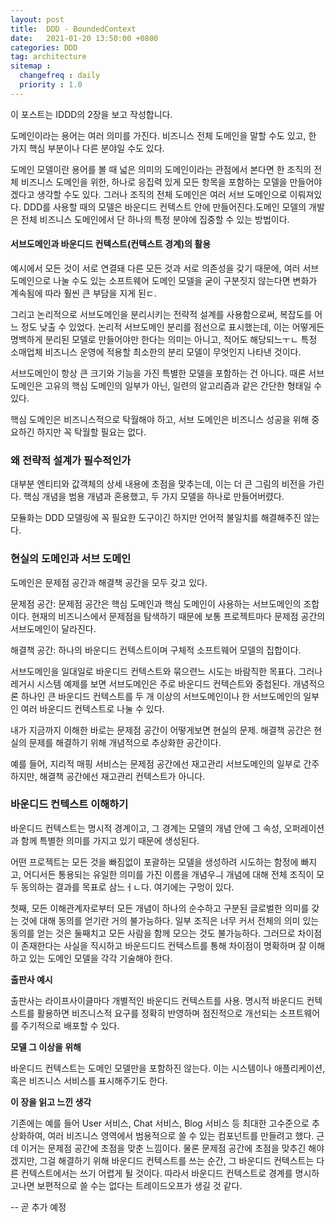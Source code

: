 ```yaml
---
layout: post
title:  DDD - BoundedContext
date:   2021-01-20 13:50:00 +0800
categories: DDD
tag: architecture
sitemap :
  changefreq : daily
  priority : 1.0
---
```


이 포스트는 IDDD의 2장을 보고 작성합니다.

도메인이라는 용어는 여러 의미를 가진다. 비즈니스 전체 도메인을 말할 수도 있고, 한 가지 핵심 부분이나 다른 분야일 수도 있다. 

도메인 모델이란 용어를 볼 때 넓은 의미의 도메인이라는 관점에서 본다면 한 조직의 전체 비즈니스 도메인을 위한, 하나로 응집력 있게 모든 항목을 포함하는 모델을 만들어야겠다고 생각할 수도 있다. 그러나 조직의 전체 도메인은 여러 서브 도메인으로 이뤄져있다. DDD를 사용할 때의 모델은 바운디드 컨텍스트 안에 만들어진다.도메인 모델의 개발은 전체 비즈니스 도메인에서 단 하나의 특정 분야에 집중할 수 있는 방법이다.

#### 서브도메인과 바운디드 컨텍스트(컨텍스트 경계)의 활용

예시에서 모든 것이 서로 연결돼 다른 모든 것과 서로 의존성을 갖기 때문에, 여러 서브도메인으로 나눌 수도 있는 소프트웨어 도메인 모델을 굳이 구분짓지 않는다면 변화가 계속됨에 따라 훨씬 큰 부담을 지게 된ㄷ.

그리고 논리적으로 서브도메인을 분리시키는 전략적 설계를 사용함으로써, 복잡도를 어느 정도 낮출 수 있었다. 논리적 서브도메인 분리를 점선으로 표시했는데, 이는 어떻게든 명백하게 분리된 모델로 만들어야만 한다는 의미는 아니고, 적어도 해당되느ㅜㄴ 특정 소매업체 비즈니스 운영에 적용할 최소한의 분리 모델이 무엇인지 나타낸 것이다.

서브도메인이 항상 큰 크기와 기능을 가진 특별한 모델을 포함하는 건 아니다. 때론 서브도메인은 고유의 핵심 도메인의 일부가 아닌, 일련의 알고리즘과 같은 간단한 형태일 수 있다.

핵심 도메인은 비즈니스적으로 탁월해야 하고, 서브 도메인은 비즈니스 성공을 위해 중요하긴 하지만 꼭 탁월할 필요는 없다.

### 왜 전략적 설계가 필수적인가

대부분 엔티티와 값객체의 상세 내용에 초점을 맞추는데, 이는 더 큰 그림의 비전을 가린다. 핵심 개념을 범용 개념과 혼용했고, 두 가지 모델을 하나로 만들어버렸다. 

모듈화는 DDD 모델링에 꼭 필요한 도구이긴 하지만 언어적 불일치를 해결해주진 않는다.



### 현실의 도메인과 서브 도메인

도메인은 문제점 공간과 해결책 공간을 모두 갖고 있다.

문제점 공간: 문제점 공간은 핵심 도메인과 핵심 도메인이 사용하는 서브도메인의 조합이다. 현재의 비즈니스에서 문제점을 탐색하기 때문에 보통 프로젝트마다 문제점 공간의 서브도메인이 달라진다.

해결책 공간: 하나의 바운디드 컨텍스트이며 구체적 소프트웨어 모델의 집합이다.

서브도메인을 일대일로 바운디드 컨텍스트와 묶으련느 시도는 바람직한 목표다. 그러나 레거시 시스템 예제를 보면 서브도메인은 주로 바운디드 컨텍슨트와 중첩된다. 개념적으론 하나인 큰 바운디드 컨텍스트를 두 개 이상의 서브도메인이나 한 서브도메인의 일부인 여러 바운디드 컨텍스트로 나눌 수 있다.



내가 지금까지 이해한 바로는 문제점 공간이 어떻게보면 현실의 문제. 해결책 공간은 현실의 문제를 해결하기 위해 개념적으로 추상화한 공간이다.

예를 들어, 지리적 매핑 서비스는 문제점 공간에선 재고관리 서브도메인의 일부로 간주하지만, 해결책 공간에선 재고관리 컨텍스트가 아니다.

### 바운디드 컨텍스트 이해하기

바운디드 컨텍스트는 명시적 경계이고, 그 경계는 모델의 개념 안에 그 속성, 오퍼레이션과 함께 특별한 의미를 가지고 있기 때문에 생성된다.

어떤 프로젝트는 모든 것을 빠짐없이 포괄하는 모델을 생성하려 시도하는 함정에 빠지고, 어디서든 통용되는 유일한 의미를 가진 이름을 개념우ㅢ 개념에 대해 전체 조직이 모두 동의하는 결과를 목표로 삼느ㅓㄴ다. 여기에는 구멍이 있다.

첫째, 모든 이해관계자로부터 모든 개념이 하나의 순수하고 구분된 글로벌한 의미를 갖는 것에 대해 동의를 얻기란 거의 불가능하다. 일부 조직은 너무 커서 전체의 의미 있는 동의를 얻는 것은 둘째치고 모든 사람을 함께 모으는 것도 불가능하다. 그러므로 차이점이 존재한다는 사실을 직시하고 바운드디드 컨텍스트를 통해 차이점이 명확하며 잘 이해하고 있는 도메인 모델을 각각 기술해야 한다.

**출판사 예시**

출판사는 라이프사이클마다 개별적인 바운디드 컨텍스트를 사용. 명시적 바운디드 컨텍스트를 활용하면 비즈니스적 요구를 정확히 반영하며 점진적으로 개선되는 소프트웨어를 주기적으로 배포할 수 있다.

**모델 그 이상을 위해**

바운디드 컨텍스트는 도메인 모델만을 포함하진 않는다. 이는 시스템이나 애플리케이션, 혹은 비즈니스 서비스를 표시해주기도 한다.

**이 장을 읽고 느낀 생각**

기존에는 예를 들어 User 서비스, Chat 서비스, Blog 서비스 등 최대한 고수준으로 추상화하여, 여러 비즈니스 영역에서 범용적으로 쓸 수 있는 컴포넌트를 만들려고 했다. 근데 이거는 문제점 공간에 초점을 맞춘 느낌이다. 물론 문제점 공간에 초점을 맞추긴 해야겠지만, 그걸 해결하기 위해 바운디드 컨텍스트를 쓰는 순간, 그 바운디드 컨텍스트는 다른 컨텍스트에서는 쓰기 어렵게 될 것이다. 따라서 바운디드 컨텍스트로 경계를 명시하고나면 보편적으로 쓸 수는 없다는 트레이드오프가 생길 것 같다.

-- 곧 추가 예정